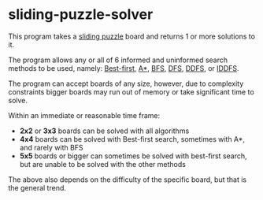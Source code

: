 # sliding-puzzle-solver

This program takes a [sliding puzzle](https://en.wikipedia.org/wiki/Sliding_puzzle) board and returns 1 or more solutions to it.

The program allows any or all of 6 informed and uninformed search methods to be used, namely:
[Best-first](https://github.com/avrohom-schneierson/sliding-puzzle-solver/blob/d9bb56c91acf60e0fe4e4361cf0b3ef0ea0c7c79/src/Classes/SearchMethods/BestFirst.java),
[A*](https://github.com/avrohom-schneierson/sliding-puzzle-solver/blob/d9bb56c91acf60e0fe4e4361cf0b3ef0ea0c7c79/src/Classes/SearchMethods/AStar.java),
[BFS](https://github.com/avrohom-schneierson/sliding-puzzle-solver/blob/d9bb56c91acf60e0fe4e4361cf0b3ef0ea0c7c79/src/Classes/SearchMethods/BFS.java),
[DFS](https://github.com/avrohom-schneierson/sliding-puzzle-solver/blob/d9bb56c91acf60e0fe4e4361cf0b3ef0ea0c7c79/src/Classes/SearchMethods/DFS.java),
[DDFS](https://github.com/avrohom-schneierson/sliding-puzzle-solver/blob/d9bb56c91acf60e0fe4e4361cf0b3ef0ea0c7c79/src/Classes/SearchMethods/DDFS.java),
or [IDDFS](https://github.com/avrohom-schneierson/sliding-puzzle-solver/blob/d9bb56c91acf60e0fe4e4361cf0b3ef0ea0c7c79/src/Classes/SearchMethods/IDDFS.java).

The program can accept boards of any size, however, due to complexity constraints bigger boards may run out of memory or take significant time to solve.

Within an immediate or reasonable time frame:
* **2x2** or **3x3** boards can be solved with all algorithms
* **4x4** boards can be solved with Best-first search, sometimes with A*, and rarely with BFS
* **5x5** boards or bigger can sometimes be solved with best-first search, but are unable to be solved with the other methods

The above also depends on the difficulty of the specific board, but that is the general trend.
